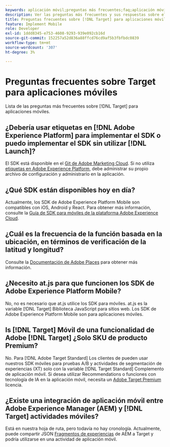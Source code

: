```yaml
---
keywords: aplicación móvil;preguntas más frecuentes;faq;aplicación móvil de target
description: Ver las preguntas más frecuentes y sus respuestas sobre el Adobe [!DNL Target] para aplicaciones móviles.
title: Preguntas frecuentes sobre [!DNL Target] para aplicaciones móviles?
feature: Implement Mobile
role: Developer
exl-id: 1ddd8345-e753-4608-9293-939e092cb16d
source-git-commit: 152257a52d836a88ffcd76cd9af5b3fbfbdc0839
workflow-type: tm+mt
source-wordcount: '307'
ht-degree: 3%

---
```


# Preguntas frecuentes sobre Target para aplicaciones móviles

Lista de las preguntas más frecuentes sobre [!DNL Target] para aplicaciones móviles.

## ¿Debería usar etiquetas en [!DNL Adobe Experience Platform] para implementar el SDK o puedo implementar el SDK sin utilizar [!DNL Launch]?

El SDK está disponible en el [Git de Adobe Marketing Cloud](https://github.com/Adobe-Marketing-Cloud/acp-sdks/). Si no utiliza [etiquetas en Adobe Experience Platform](https://experienceleague.adobe.com/docs/experience-platform/tags/home.html?lang=es), debe administrar su propio archivo de configuración y administrarlo en la aplicación.

## ¿Qué SDK están disponibles hoy en día?

Actualmente, los SDK de Adobe Experience Platform Mobile son compatibles con iOS, Android y React. Para obtener más información, consulte la [Guía de SDK para móviles de la plataforma Adobe Experience Cloud](https://aep-sdks.gitbook.io/docs/).

## ¿Cuál es la frecuencia de la función basada en la ubicación, en términos de verificación de la latitud y longitud?

Consulte la [Documentación de Adobe Places](https://placesdocs.com/places-services-by-adobe-documentation/) para obtener más información.

## ¿Necesito at.js para que funcionen los SDK de Adobe Experience Platform Mobile?

No, no es necesario que at.js utilice los SDK para móviles. at.js es la variable [!DNL Target] Biblioteca JavaScript para sitios web. Los SDK de Adobe Experience Platform Mobile son para aplicaciones móviles.

## Is [!DNL Target] Móvil de una funcionalidad de Adobe [!DNL Target] ¿Solo SKU de producto Premium?

No. Para [!DNL Adobe Target Standard] Los clientes de pueden usar nuestros SDK móviles para pruebas A/B y actividades de segmentación de experiencias (XT) solo con la variable [!DNL Target Standard] Complemento de aplicación móvil. Si desea utilizar Recommendations o funciones con tecnología de IA en la aplicación móvil, necesita un [Adobe Target Premium](/help/main/c-intro/intro.md#premium) licencia.

## ¿Existe una integración de aplicación móvil entre Adobe Experience Manager (AEM) y [!DNL Target] actividades móviles?

Está en nuestra hoja de ruta, pero todavía no hay cronología. Actualmente, puede compartir JSON [Fragmentos de experiencias](/help/main/c-experiences/c-manage-content/aem-experience-fragments.md) de AEM a Target y podría utilizarse en una actividad de aplicación móvil.
